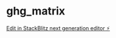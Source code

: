 # ghg_matrix

[Edit in StackBlitz next generation editor ⚡️](https://stackblitz.com/~/github.com/christophilip123/ghg_matrix)